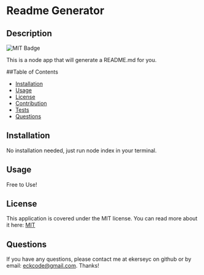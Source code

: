 # Readme Generator

## Description

![MIT Badge](https://img.shields.io/badge/License-MIT-blue)

This is a node app that will generate a README.md for you.

##Table of Contents

- [Installation](#installation)
- [Usage](#usage)
- [License](#license)
- [Contribution](#contribution)
- [Tests](#tests)
- [Questions](#questions)

## Installation

No installation needed, just run node index in your terminal.

## Usage

Free to Use!

## License
  
  This application is covered under the MIT license. You can read more about it here: [MIT](http://opensource.org/licenses/MIT)

## Questions

If you have any questions, please contact me at ekerseyc on github or by email: eckcode@gmail.com. Thanks!
